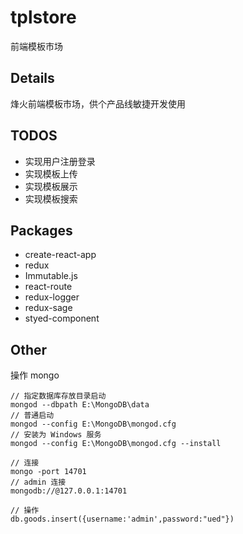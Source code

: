 # tplstore

前端模板市场

## Details

烽火前端模板市场，供个产品线敏捷开发使用

## TODOS

- 实现用户注册登录
- 实现模板上传
- 实现模板展示
- 实现模板搜索

## Packages

- create-react-app
- redux
- Immutable.js
- react-route
- redux-logger
- redux-sage
- styed-component

## Other

操作 mongo
```
// 指定数据库存放目录启动
mongod --dbpath E:\MongoDB\data 
// 普通启动
mongod --config E:\MongoDB\mongod.cfg 
// 安装为 Windows 服务
mongod --config E:\MongoDB\mongod.cfg --install 

// 连接
mongo -port 14701
// admin 连接
mongodb://@127.0.0.1:14701

// 操作
db.goods.insert({username:'admin',password:"ued"})

```
